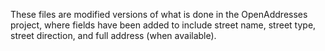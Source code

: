 These files are modified versions of what is done in the OpenAddresses project, where fields have been added to include street name, street type, street direction, and full address (when available).
